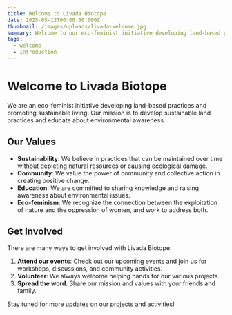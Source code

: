 ```yaml
---
title: Welcome to Livada Biotope
date: 2025-05-12T00:00:00.000Z
thumbnail: /images/uploads/livada-welcome.jpg
summary: Welcome to our eco-feminist initiative developing land-based practices and promoting sustainable living.
tags:
  - welcome
  - introduction
---
```


# Welcome to Livada Biotope

We are an eco-feminist initiative developing land-based practices and promoting sustainable living. Our mission is to develop sustainable land practices and educate about environmental awareness.

## Our Values

- **Sustainability**: We believe in practices that can be maintained over time without depleting natural resources or causing ecological damage.
- **Community**: We value the power of community and collective action in creating positive change.
- **Education**: We are committed to sharing knowledge and raising awareness about environmental issues.
- **Eco-feminism**: We recognize the connection between the exploitation of nature and the oppression of women, and work to address both.

## Get Involved

There are many ways to get involved with Livada Biotope:

1. **Attend our events**: Check out our upcoming events and join us for workshops, discussions, and community activities.
2. **Volunteer**: We always welcome helping hands for our various projects.
3. **Spread the word**: Share our mission and values with your friends and family.

Stay tuned for more updates on our projects and activities!
